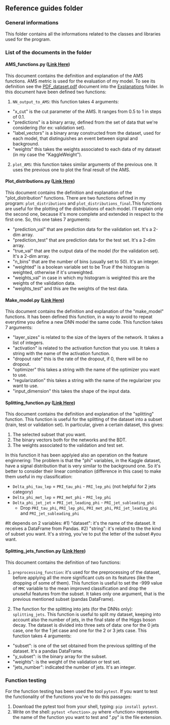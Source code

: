 ## Reference guides folder
### General informations
This folder contains all the informations related to the classes and libraries used for the program.

### List of the documents in the folder
#### AMS_functions.py ([Link Here](https://github.com/JustWhit3/Software_and_Computing_program/blob/master/Reference%20guides/AMS_functions.py))

This document contains the definition and explanation of the AMS functions.
AMS metric is used for the evaluation of my model. To see its definition see the [PDF_dataset.pdf](https://github.com/JustWhit3/Software_and_Computing_program/blob/master/Explanations/PDF_dataset.pdf) document into the [Explanations](https://github.com/JustWhit3/Software_and_Computing_program/tree/master/Explanations) folder.
In this document have been defined two functions:

1) `NN_output_to_AMS`: 
this function takes 4 arguments:
+ "x_cut" is the cut parameter of the AMS. It ranges from 0.5 to 1 in steps of 0.1.
+ "predictions" is a binary array, defined from the set of data that we're considering (for ex: validation set).
+ "label_vectors" is a binary array constructed from the dataset, used for each model, that distinguishes an event between signal and background.
+ "weights" this takes the weights associated to each data of my dataset (in my case the "KaggleWeight").

2) `plot_AMS`: this function takes similar arguments of the previous one. It uses the previous one to plot the final result of the AMS.

#### Plot_distributions.py ([Link Here](https://github.com/JustWhit3/Software_and_Computing_program/blob/master/Reference%20guides/Plot_distributions.py))

This document contains the definition and explanation of the "plot_distribution" functions.
There are two functions defined in my program: `plot_distributions` and `plot_distributions_final`.This functions are useful for the plotting of the distributions of each model. I'll explain only the second one, because it's more complete and extended in respect to the first one. So, this one takes 7 arguments:

+ "prediction_val" that are prediction data for the validation set. It's a 2-dim array.
+ "prediction_test" that are prediction data for the test set. It's a 2-dim array.
+ "true_val" that are the output data of the model (for the validation set). It's a 2-dim array.
+ "n_bins" that are the number of bins (usually set to 50). It's an integer.
+ "weighted" is a boolean variable set to be True if the histogram is weighted, otherwise if it's unweighted.
+ "weights_val" in case in which my histogram is weighted this are the weights of the validation data.
+ "weights_test" and this are the weights of the test data.

#### Make_model.py ([Link Here](https://github.com/JustWhit3/Software_and_Computing_program/blob/master/Reference%20guides/Make_model.py))

This document contains the definition and explanation of the "make_model" functions. It has been defined this function, in a way to avoid to repeat everytime you define a new DNN model the same code. This function takes 7 arguments:

+ "layer_sizes" is related to the size of the layers of the network. It takes a list of integers.
+ "activation" is related to the activation function that you use. It takes a string with the name of the activation function.
+ "dropout rate" this is the rate of the dropout, if 0, there will be no dropout.
+ "optimizer" this takes a string with the name of the optimizer you want to use.
+ "regularization" this takes a string with the name of the regularizer you want to use.
+ "input_dimension" this takes the shape of the input data.

#### Splitting_function.py ([Link Here](https://github.com/JustWhit3/Software_and_Computing_program/blob/master/Reference%20guides/Splitting_function.py))

This document contains the definition and explanation of the "splitting" function. This function is useful for the splitting of the dataset into a subset (train, test or validation set). In particular, given a certain dataset, this gives:
1) The selected subset that you want.
2) The binary vectors both for the networks and the BDT.
3) The weights associated to the validation and test set.

In this function it has been applyied also an operation on the feature enginnering:
The problem is that the "phi" variables, in the Kaggle dataset, have a signal distribution that is very similar to the background one. So it's better to consider their linear combination (difference in this case) to make them useful in my classification:
+ `Delta_phi_tau_lep` = `PRI_tau_phi` - `PRI_lep_phi` (not helpful for 2 jets category)
+ `Delta_phi_met_lep` = `PRI_met_phi` - `PRI_lep_phi`
+ `Delta_phi_jet_jet` = `PRI_jet_leading_phi` - `PRI_jet_subleading_phi`
    + Drop `PRI_tau_phi`,  `PRI_lep_phi`, `PRI_met_phi`, `PRI_jet_leading_phi` and `PRI_jet_subleading_phi`

#It depends on 2 variables:
#1) "dataset": it's the name of the dataset. It receives a DataFrame from Pandas.
#2) "string": it's related to the the kind of subset you want. It's a string, you've to put the letter of the subset
#you want.

#### Splitting_jets_function.py ([Link Here](https://github.com/JustWhit3/Software_and_Computing_program/blob/master/Reference%20guides/Splitting_jets_function.py))

This document contains the definition of two functions:
1) `preprocessing_function`: it's used for the preprocessing of the dataset, before applying all the more significant cuts on its features (like the dropping of some of them). This function is useful to set the -999 value of `MMC` variable to the mean improved classification and drop the unuseful features from the subset. It takes only one argument, that is the previous mentioned subset (pandas DataFrame).

2) The function for the splitting into jets (for the DNNs only): `splitting_jets`. This function is useful to split my dataset, keeping into account also the number of jets, in the final state of the Higgs boson decay. The dataset is divided into three sets of data: one for the 0 jets case, one for the 1 jet case and one for the 2 or 3 jets case. This function takes 4 arguments:
+ "subset": is one of the set obtained from the previous splitting of the dataset. It's a pandas DataFrame.
+ "y_subset": is the binary array for the subset.
+ "weights": is the weight of the validation or test set.
+ "jets_number": indicated the number of jets. It's an integer.

### Function testing
For the function testing has been used the tool `pytest`.
If you want to test the functionality of the functions you've to do this passages:
1) Download the pytest tool from your shell, typing: `pip install pytest`.
2) Write on the shell: `pytest <function>.py` where <function<function>> represents the name of the function you want to test and ".py" is the file extension.
